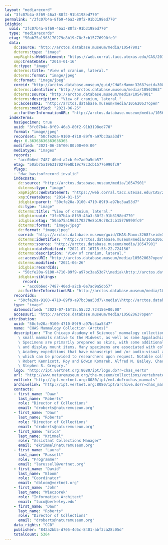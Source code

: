 ```yaml
---
layout: "mediarecord"
id: "3fc07b4a-8f69-46a3-80f2-91b3198ed770"
permalink: "/3fc07b4a-8f69-46a3-80f2-91b3198ed770"
idigbio:
  uuid: "3fc07b4a-8f69-46a3-80f2-91b3198ed770"
  type: "mediarecords"
  etag: "50ab75a1963170279e8b19c78c3cb15776990fc9"
  data:
    dc:source: "http://arctos.database.museum/media/10547901"
    dcterms:type: "image"
    xmpRights:WebStatement: "https://web.corral.tacc.utexas.edu/CAS/20161217-02/jpg/chas_mamm_3268.8.jpg"
    xmp:CreateDate: "2014-01-16"
    dc:type: "image"
    dcterms:title: "View of cranium, lateral."
    dcterms:format: "image/jpeg"
    dc:format: "image/jpeg"
    coreid: "http://arctos.database.museum/guid/CHAS:Mamm:3268?seid=3087497"
    dcterms:identifier: "http://arctos.database.museum/media/10562063"
    dcterms:source: "http://arctos.database.museum/media/10547901"
    dcterms:description: "View of cranium, lateral."
    ac:accessURI: "http://arctos.database.museum/media/10562063?open"
    dcterms:modified: "2021-06-26"
    ac:furtherInformationURL: "http://arctos.database.museum/media/10562063"
  indexTerms:
    hasSpecimen: true
    uuid: "3fc07b4a-8f69-46a3-80f2-91b3198ed770"
    format: "image/jpeg"
    recordset: "50cfe20a-9100-4710-89f9-a97bc3aa53d7"
    dqs: 0.36363636363636365
    modified: "2021-06-26T00:00:00+00:00"
    mediatype: "images"
    records:
    - "acc0b6ed-7487-40ed-a2cb-0e7ad9a5db57"
    etag: "50ab75a1963170279e8b19c78c3cb15776990fc9"
    flags:
    - "dwc_basisofrecord_invalid"
    indexData:
      dc:source: "http://arctos.database.museum/media/10547901"
      dcterms:type: "image"
      xmpRights:WebStatement: "https://web.corral.tacc.utexas.edu/CAS/20161217-02/jpg/chas_mamm_3268.8.jpg"
      xmp:CreateDate: "2014-01-16"
      idigbio:parent: "50cfe20a-9100-4710-89f9-a97bc3aa53d7"
      dc:type: "image"
      dcterms:title: "View of cranium, lateral."
      idigbio:uuid: "3fc07b4a-8f69-46a3-80f2-91b3198ed770"
      idigbio:etag: "50ab75a1963170279e8b19c78c3cb15776990fc9"
      dcterms:format: "image/jpeg"
      dc:format: "image/jpeg"
      coreid: "http://arctos.database.museum/guid/CHAS:Mamm:3268?seid=3087497"
      dcterms:identifier: "http://arctos.database.museum/media/10562063"
      dcterms:source: "http://arctos.database.museum/media/10547901"
      idigbio:dateModified: "2021-07-16T15:55:22.724156"
      dcterms:description: "View of cranium, lateral."
      ac:accessURI: "http://arctos.database.museum/media/10562063?open"
      dcterms:modified: "2021-06-26"
      idigbio:recordIds:
      - "50cfe20a-9100-4710-89f9-a97bc3aa53d7\\media\\http://arctos.database.museum/media/10562063"
      idigbio:siblings:
        record:
        - "acc0b6ed-7487-40ed-a2cb-0e7ad9a5db57"
      ac:furtherInformationURL: "http://arctos.database.museum/media/10562063"
    recordids:
    - "50cfe20a-9100-4710-89f9-a97bc3aa53d7\\media\\http://arctos.database.museum/media/10562063"
    type: "image"
    datemodified: "2021-07-16T15:55:22.724156+00:00"
    accessuri: "http://arctos.database.museum/media/10562063?open"
  attribution:
    uuid: "50cfe20a-9100-4710-89f9-a97bc3aa53d7"
    name: "CHAS Mammalogy Collection (Arctos)"
    description: "The Chicago Academy of Sciences’ mammalogy collection contains mostly\
      \ small mammals native to the Midwest, as well as some Appalachian species.\
      \ Specimens are primarily prepared as skins, with some additional osteological\
      \ and display mount items. Many specimens are associated with collectors or\
      \ Academy expeditions that have manuscript and /or audio-visual archival material,\
      \ which can be provided to researchers upon request. Notable collectors include\
      \ Robert Kennicott, Roy and Edwin Komarek, Alfred M. Bailey, Charles D. Brower,\
      \ Stephen S. Gregory."
    logo: "http://ipt.vertnet.org:8080/ipt/logo.do?r=chas_verts"
    url: "http://www.naturemuseum.org/the-museum/collections/vertebrates"
    emllink: "http://ipt.vertnet.org:8080/ipt/eml.do?r=chas_mammals"
    archivelink: "http://ipt.vertnet.org:8080/ipt/archive.do?r=chas_mammals"
    contacts:
    - first_name: "Dawn"
      last_name: "Roberts"
      role: "Director of Collections"
      email: "droberts@naturemuseum.org"
    - first_name: "Dawn"
      last_name: "Roberts"
      role: "Director of Collections"
      email: "droberts@naturemuseum.org"
    - first_name: "Erica"
      last_name: "Krimmel"
      role: "Assistant Collections Manager"
      email: "ekrimmel@naturemuseum.org"
    - first_name: "Laura"
      last_name: "Russell"
      role: "Programmer"
      email: "larussell@vertnet.org"
    - first_name: "David"
      last_name: "Bloom"
      role: "Coordinator"
      email: "dbloom@vertnet.org"
    - first_name: "John"
      last_name: "Wieczorek"
      role: "Information Architect"
      email: "tuco@berkeley.edu"
    - first_name: "Dawn"
      last_name: "Roberts"
      role: "Director of Collections"
      email: "droberts@naturemuseum.org"
    data_rights: "CC0"
    publisher: "842a2bb5-d705-4d6c-8401-abf3ca28c05d"
    totalCount: 5364
---
```

